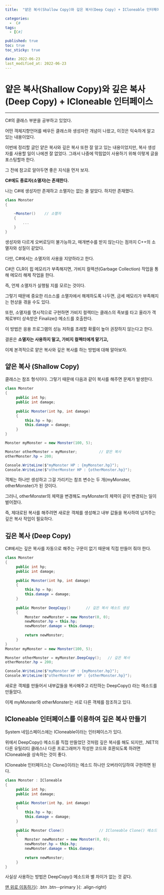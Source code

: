 ```yaml
---
title:  "얕은 복사(Shallow Copy)와 깊은 복사(Deep Copy) + ICloneable 인터페이스" 

categories:
  -  C#
tags:
  - [C#]

published: true
toc: true
toc_sticky: true

date: 2022-06-23
last_modified_at: 2022-06-23
---
```


# 얕은 복사(Shallow Copy)와 깊은 복사(Deep Copy) + ICloneable 인터페이스

---


C#의 클래스 부분을 공부하고 있었다.

어떤 객체지향언어를 배우든 클래스와 생성자란 개념이 나왔고, 이것은 익숙하게 알고 있는 내용이었다.

이번에 정리할 글인 얕은 복사와 깊은 복사 또한 잘 알고 있는 내용이었지만, 복사 생성자를 사용할 일이 나에겐 잘 없었다. 그래서 나중에 막힘없이 사용하기 위해 이렇게 글을 포스팅할까 한다.

그 전에 참고로 알아두면 좋은 지식을 먼저 보자.

**C#에도 종료자(소멸자)는 존재한다.**

나는 C#에 생성자만 존재하고 소멸자는 없는 줄 알았다. 하지만 존재했다.

```c#
class Monster
{

    ~Monster()    // 소멸자
    {
        ...
    }
}
```
생성자와 다르게 오버로딩이 불가능하고, 매개변수를 받지 않는다는 점까지 C++의 소멸자와 성질이 같았다.

다만, C#에서는 소멸자의 사용을 지양하라고 한다.

 

C#은 CLR이 힙 메모리가 부족해지면, 가비지 컬렉션(Garbage Collection) 작업을 통해 메모리 해제 작업을 한다.

즉, 언제 소멸자가 실행될 지를 모르는 것이다.

 

그렇기 때문에 중요한 리소스를 소멸자에서 해제하도록 나두면, 금세 메모리가 부족해지는 현상을 겪을 수도 있다.

또한, 소멸자를 명시적으로 구현하면 가비지 컬렉터는 클래스의 족보를 타고 올라가 객체로부터 상속받은 Finalize() 메소드를 호출한다. 

이 방법은 응용 프로그램의 성능 저하를 초래할 확률이 높아 권장하지 않는다고 한다.

 

결론은 **소멸자는 사용하지 말고, 가비지 컬렉터에게 맡기고,**

이제 본격적으로 얕은 복사와 깊은 복사를 하는 방법에 대해 알아보자.

## 얕은 복사 (Shallow Copy)
클래스는 참조 형식이다. 그렇기 때문에 다음과 같이 복사를 해주면 문제가 발생한다.
```c#
class Monster
{
     public int hp;
     public int damage;
     
     public Monster(int hp, int damage)
     {
         this.hp = hp;
         this.damage = damage;
     }
}

Monster myMonster = new Monster(100, 5);

Monster otherMonster = myMonster;          // 얕은 복사
otherMonster.hp = 200;

Console.WriteLine($"myMonster HP : {myMonster.hp}");
Console.WriteLine($"otherMonster HP : {otherMonster.hp}");
```
객체는 하나만 생성하고 그걸 가리키는 참조 변수는 두 개(myMonster, otherMonster)가 된 것이다.

그러니, otherMonster의 체력을 변경해도 myMonster의 체력이 같이 변경되는 일이 벌어졌다.

즉, 제대로된 복사를 해주려면 새로운 객체를 생성해고 내부 값들을 복사하여 넘겨주는 깊은 복사 작업이 필요하다.

## 깊은 복사 (Deep Copy)

C#에서는 깊은 복사를 자동으로 해주는 구문이 없기 때문에 직접 만들어 줘야 한다.

```c#
class Monster
{
     public int hp;
     public int damage;
     
     public Monster(int hp, int damage)
     {
         this.hp = hp;
         this.damage = damage;
     }
     
     public Monster DeepCopy()       // 깊은 복사 메소드 생성
     {
         Monster newMonster = new Monster(0, 0);
         newMonster.hp = this.hp;
         newMonster.damage = this.damage;
         
         return newMonster;
     }
}
Monster myMonster = new Monster(100, 5);

Monster otherMonster = myMonster.DeepCopy();   // 깊은 복사
otherMonster.hp = 200;

Console.WriteLine($"myMonster HP : {myMonster.hp}");
Console.WriteLine($"otherMonster HP : {otherMonster.hp}");
```
새로운 객체를 만들어서 내부값들을 복사해주고 리턴하는 DeepCopy() 라는 메소드를 만들었다.

이제 myMonster와 otherMonster는 서로 다른 객체를 참조하고 있다.

## ICloneable 인터페이스를 이용하여 깊은 복사 만들기

System 네임스페이스에는 ICloneable이라는 인터페이스가 있다.

위에서 DeepCopy() 메소드를 직접 만들었던 것처럼 깊은 복사를 해도 되지만, .NET의 다른 유틸리티 클래스나 다른 프로그래머가 작성한 코드와 호환되도록 하려면 ICloneable을 상속하는 것이 좋다.

ICloneable 인터페이스는 Clone()이라는 메소드 하나만 오버라이딩하여 구현하면 된다.

```C#
class Monster : ICloneable
{
     public int hp;
     public int damage;
     
     public Monster(int hp, int damage)
     {
         this.hp = hp;
         this.damage = damage;
     }
     
     public Monster Clone()                // ICloneable Clone() 메소드 오버라이딩
     {
         Monster newMonster = new Monster(0, 0);
         newMonster.hp = this.hp;
         newMonster.damage = this.damage;
         
         return newMonster;
     }
}
```

사실상 사용하는 방법은 DeepCopy() 메소드와 별 차이가 없는 것 같다.

[맨 위로 이동하기](#){: .btn .btn--primary }{: .align-right}